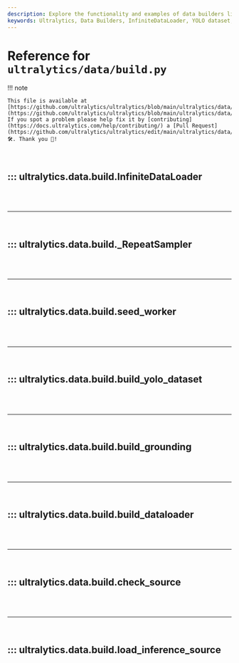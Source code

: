 ```yaml
---
description: Explore the functionality and examples of data builders like InfiniteDataLoader and various YOLO dataset builders in Ultralytics.
keywords: Ultralytics, Data Builders, InfiniteDataLoader, YOLO dataset, build.py, AI, Machine Learning
---
```


# Reference for `ultralytics/data/build.py`

!!! note

    This file is available at [https://github.com/ultralytics/ultralytics/blob/main/ultralytics/data/build.py](https://github.com/ultralytics/ultralytics/blob/main/ultralytics/data/build.py). If you spot a problem please help fix it by [contributing](https://docs.ultralytics.com/help/contributing/) a [Pull Request](https://github.com/ultralytics/ultralytics/edit/main/ultralytics/data/build.py) 🛠️. Thank you 🙏!

<br>

## ::: ultralytics.data.build.InfiniteDataLoader

<br><br><hr><br>

## ::: ultralytics.data.build._RepeatSampler

<br><br><hr><br>

## ::: ultralytics.data.build.seed_worker

<br><br><hr><br>

## ::: ultralytics.data.build.build_yolo_dataset

<br><br><hr><br>

## ::: ultralytics.data.build.build_grounding

<br><br><hr><br>

## ::: ultralytics.data.build.build_dataloader

<br><br><hr><br>

## ::: ultralytics.data.build.check_source

<br><br><hr><br>

## ::: ultralytics.data.build.load_inference_source

<br><br>
